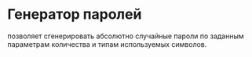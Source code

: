 # Генератор паролей
позволяет сгенерировать абсолютно случайные пароли по заданным параметрам количества и типам используемых символов.